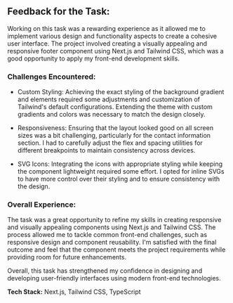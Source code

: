 ## Feedback for the Task:

Working on this task was a rewarding experience as it allowed me to implement various design and functionality aspects to create a cohesive user interface. The project involved creating a visually appealing and responsive footer component using Next.js and Tailwind CSS, which was a good opportunity to apply my front-end development skills.

### Challenges Encountered:

- Custom Styling: Achieving the exact styling of the background gradient and elements required some adjustments and customization of Tailwind's default configurations. Extending the theme with custom gradients and colors was necessary to match the design closely.

- Responsiveness: Ensuring that the layout looked good on all screen sizes was a bit challenging, particularly for the contact information section. I had to carefully adjust the flex and spacing utilities for different breakpoints to maintain consistency across devices.

- SVG Icons: Integrating the icons with appropriate styling while keeping the component lightweight required some effort. I opted for inline SVGs to have more control over their styling and to ensure consistency with the design.

### Overall Experience:

The task was a great opportunity to refine my skills in creating responsive and visually appealing components using Next.js and Tailwind CSS. The process allowed me to tackle common front-end challenges, such as responsive design and component reusability. I'm satisfied with the final outcome and feel that the component meets the project requirements while providing room for future enhancements.

Overall, this task has strengthened my confidence in designing and developing user-friendly interfaces using modern front-end technologies.

**Tech Stack:** Next.js, Tailwind CSS, TypeScript
